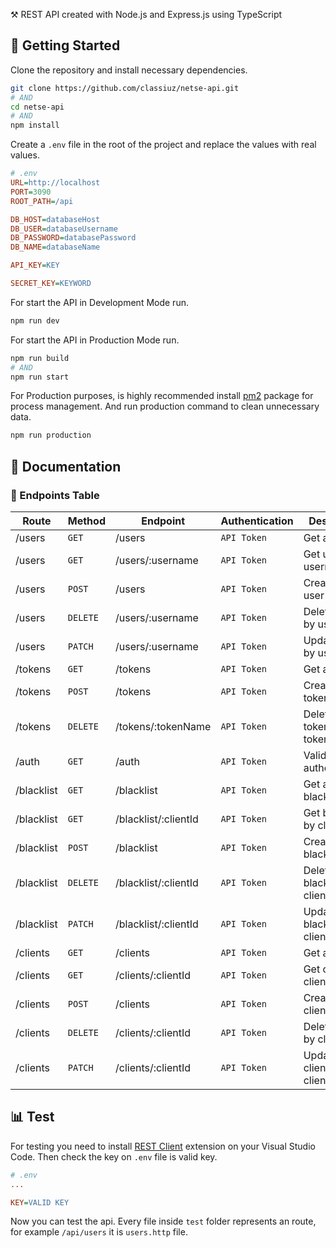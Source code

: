 ⚒️ REST API created with Node.js and Express.js using TypeScript

## 🚀 Getting Started

Clone the repository and install necessary dependencies.

```bash
git clone https://github.com/classiuz/netse-api.git
# AND
cd netse-api
# AND
npm install
```

Create a `.env` file in the root of the project and replace the values with real values.

```ini
# .env
URL=http://localhost
PORT=3090
ROOT_PATH=/api

DB_HOST=databaseHost
DB_USER=databaseUsername
DB_PASSWORD=databasePassword
DB_NAME=databaseName

API_KEY=KEY

SECRET_KEY=KEYWORD
```

For start the API in Development Mode run.

```bash
npm run dev
```

For start the API in Production Mode run.

```bash
npm run build 
# AND
npm run start
```

For Production purposes, is highly recommended install [pm2](https://github.com/Unitech/pm2) package for process management. And run production command to clean unnecessary data.

```bash
npm run production
```

## 📖 Documentation

### 🧮 Endpoints Table

| Route         | Method        | Endpoint              | Authentication     | Description                        |
| ------------- | ------------- | -------------         | -------------      | -------------                      |
| /users        | `GET`         | /users                | `API Token`        | Get all users                      |
| /users        | `GET`         | /users/:username      | `API Token`        | Get user by username               |
| /users        | `POST`        | /users                | `API Token`        | Create a new user                  |
| /users        | `DELETE`      | /users/:username      | `API Token`        | Delete a user by username          |
| /users        | `PATCH`       | /users/:username      | `API Token`        | Update a user by username          |
| /tokens       | `GET`         | /tokens               | `API Token`        | Get all tokens                     |
| /tokens       | `POST`        | /tokens               | `API Token`        | Create a new token                 |
| /tokens       | `DELETE`      | /tokens/:tokenName    | `API Token`        | Delete a token by tokenName        |
| /auth         | `GET`         | /auth                 | `API Token`        | Validate user authentication       |
| /blacklist    | `GET`         | /blacklist            | `API Token`        | Get all blacklist                  |
| /blacklist    | `GET`         | /blacklist/:clientId  | `API Token`        | Get blacklist by clientId          |
| /blacklist    | `POST`        | /blacklist            | `API Token`        | Create a new blacklist             |
| /blacklist    | `DELETE`      | /blacklist/:clientId  | `API Token`        | Delete a blacklist by clientId     |
| /blacklist    | `PATCH`       | /blacklist/:clientId  | `API Token`        | Update a blacklist by clientId     |
| /clients      | `GET`         | /clients              | `API Token`        | Get all clients                    |
| /clients      | `GET`         | /clients/:clientId    | `API Token`        | Get client by clientId             |
| /clients      | `POST`        | /clients              | `API Token`        | Create a new client                |
| /clients      | `DELETE`      | /clients/:clientId    | `API Token`        | Delete a client by clientId        |
| /clients      | `PATCH`       | /clients/:clientId    | `API Token`        | Update a client by clientId        |



## 📊 Test 
For testing you need to install [REST Client](https://github.com/Huachao/vscode-restclient) extension on your Visual Studio Code. Then check the key on `.env` file is valid key.

```ini
# .env
...

KEY=VALID KEY
```

Now you can test the api. Every file inside `test` folder represents an route, for example `/api/users` it is `users.http` file.